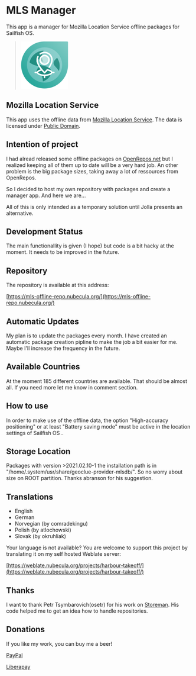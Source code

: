 # MLS Manager
This app is a manager for Mozilla Location Service offline packages for Sailfish OS.


>![](icons/128x128/harbour-mlsmanager.png)


## Mozilla Location Service
This app uses the offline data from [Mozilla Location Service](https://location.services.mozilla.com/). The data is licensed under [Public Domain](https://creativecommons.org/publicdomain/zero/1.0/).


## Intention of project
I had alread released some offline packages on [OpenRepos.net](https://openrepos.net/) but I realized keeping all of them up to date will be a very hard job.
An other problem is the big package sizes, taking away a lot of ressources from OpenRepos.

So I decided to host my own repository with packages and create a manager app.
And here we are...

All of this is only intended as a temporary solution until Jolla presents an alternative.

## Development Status
The main functionallity is given (I hope) but code is a bit hacky at the moment.
It needs to be improved in the future.

## Repository
The repository is available at this address:

[https://mls-offline-repo.nubecula.org/](https://mls-offline-repo.nubecula.org/)


## Automatic Updates
My plan is to update the packages every month. I have created an automatic package creation pipline to make the job a bit easier for me.
Maybe I'll increase the frequency in the future.


## Available Countries
At the moment 185 different countries are available. That should be almost all. If you need more let me know in comment section.

## How to use

In order to make use of the offline data, the option "High-accuracy positioning" or at least "Battery saving mode" must be active in the location settings of Sailfish OS .

## Storage Location

Packages with version >2021.02.10-1 the installation path is in "/home/.system/usr/share/geoclue-provider-mlsdb/".  So no worry about size on ROOT partition. Thanks abranson for his suggestion.

## Translations

- English
- German
- Norvegian (by comradekingu)
- Polish (by atlochowski)
- Slovak (by okruhliak)
  
Your language is not available? You are welcome to support this project by translating it on my self hosted Weblate server:

[https://weblate.nubecula.org/projects/harbour-takeoff/](https://weblate.nubecula.org/projects/harbour-takeoff/)

## Thanks
I want to thank Petr Tsymbarovich(osetr) for his work on [Storeman](https://openrepos.net/content/osetr/storeman). His code helped me to get an idea how to handle repositories.

## Donations

If you like my work, you can buy me a beer! 

[PayPal](https://www.paypal.com/paypalme/nubecula/1)

[Liberapay](https://liberapay.com/black-sheep-dev/donate)